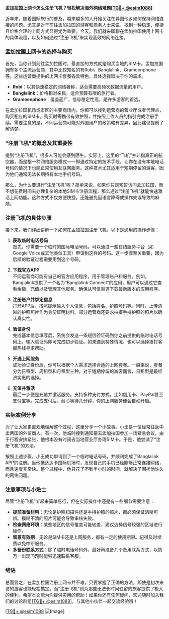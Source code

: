 **孟加拉国上网卡怎么注册飞机？轻松解决海外网络难题[[TG💪+ @esim1088](https://t.me/s/esim1088)]**

近年来，随着国际旅行的普及，越来越多的人开始关注在异国他乡如何保持网络连接的问题。尤其是对于前往孟加拉国的游客和商务人士来说，找到一种稳定、便捷且价格合理的上网方式显得尤为重要。今天，我们就来聊聊在孟加拉国使用上网卡的具体流程，以及如何通过“注册飞机”来实现高效的网络连接。

### 孟加拉国上网卡的选择与购买

首先，当你计划前往孟加拉国时，最直接的方式就是购买当地的SIM卡。孟加拉国拥有多个主流运营商，其中比较知名的有Robi、Banglalink、Grameenphone等。这些运营商提供的上网卡套餐各具特色，具体选择取决于你的需求。

- **Robi**：以其快速稳定的网络著称，适合需要高频次数据流量的用户。
- **Banglalink**：价格相对亲民，适合预算有限的旅行者。
- **Grameenphone**：覆盖面广，信号稳定性高，是许多游客的首选。

在孟加拉国机场或市区的主要商场内，你都可以找到运营商的营业厅或者代理点，购买相应的SIM卡。购买时需携带有效护照，并按照工作人员的指引完成注册手续。需要注意的是，不同运营商可能对外国用户的政策略有差异，因此建议提前了解清楚。

### “注册飞机”的概念及其重要性

提到“注册飞机”，很多人可能会感到陌生。实际上，这里的“飞机”并非指真正的航空器，而是指一种网络服务模式——即通过特定的技术手段，让你在没有本地电话号码的情况下也能正常使用互联网服务。这种技术尤其适用于短期停留的游客，因为他们通常无法长期持有本地手机号码。

那么，为什么要进行“注册飞机”呢？简单来说，如果你只是短暂访问孟加拉国，而不想花费时间去办理复杂的本地SIM卡注册流程，那么通过“注册飞机”就能快速激活上网功能。这种方式不仅方便快捷，还能避免因语言障碍或操作失误导致的麻烦。

### 注册飞机的具体步骤

接下来，我们详细讲解一下如何在孟加拉国注册飞机。以下是通用的操作步骤：

1. **获取临时电话号码**  
   首先，你需要一个临时的国际电话号码。可以通过一些在线服务平台（如Google Voice或其他类似工具）申请到这样的号码。这一步骤至关重要，因为后续的验证过程需要用到这个号码。

2. **下载官方APP**  
   不同运营商可能有自己的官方应用程序，用于管理账户和服务。例如，Banglalink提供了一个名为“Banglalink Connect”的应用，用户可以通过它查看余额、充值以及管理其他服务。确保从可信渠道下载最新版本的应用程序。

3. **注册账户并绑定信息**  
   打开APP后，按照提示输入个人信息，包括姓名、护照号码等。同时，上传清晰的护照照片作为身份证明材料。部分运营商还要求拍摄手持护照的照片以确认真实性。

4. **验证身份**  
   完成基本信息填写后，系统会发送一条短信验证码到你之前提供的临时电话号码上。输入验证码即可完成初步验证。如果遇到特殊情况，也可以选择拨打客服热线寻求帮助。

5. **开通上网服务**  
   成功验证身份后，你可以根据个人需求选择合适的上网套餐。一般来说，套餐分为日租型、周租型和月租型三种。对于短期停留的游客而言，日租型是最经济实惠的选择。

6. **充值并激活**  
   最后一步便是充值并激活服务。支持多种支付方式，比如信用卡、PayPal甚至支付宝等。完成支付后，耐心等待几分钟，你的上网服务便会自动开启。

### 实际案例分享

为了让大家更直观地理解整个过程，这里分享一个小故事。小王是一位经常往返中孟两国的外贸商人。有一次，他临时接到通知要去孟加拉国参加一场紧急会议。由于行程安排紧张，他根本没有时间去当地营业厅办理SIM卡。于是，他尝试了“注册飞机”的方法。

按照上述步骤，小王成功申请到了一个临时电话号码，并顺利完成了Banglalink APP的注册。当他抵达达卡国际机场时，发现自己的手机已经能够正常连接网络，而且速度非常快。整个过程中，他只花了不到半小时的时间，就解决了困扰他许久的网络问题。

### 注意事项与小贴士

尽管“注册飞机”听起来简单易行，但在实际操作中还是有一些细节需要注意：

- **提前准备材料**：无论是护照扫描件还是手持护照的照片，都必须保证清晰可辨。模糊不清的照片可能会导致审核失败。
- **检查网络环境**：某些地区的信号覆盖可能较差，建议选择信号较强的区域进行操作。
- **留意有效期**：无论是SIM卡还是上网服务，都有一定的使用期限。记得及时续费以免中断服务。
- **多备份联系方式**：除了临时电话号码外，最好再准备几个备用联系方式，以防万一出现问题时能够迅速联系客服。

### 结语

总而言之，在孟加拉国注册上网卡并不难，只要掌握了正确的方法，即使是初次来访的游客也能轻松搞定。而“注册飞机”则为那些无法长时间驻留的旅客提供了极大的便利。希望本文能为你提供实用的帮助！如果你还有任何疑问，欢迎随时加入我们的讨论群组[[TG💪+ @esim1088](https://t.me/s/esim1088)]，与其他小伙伴一起交流经验哦！

[[TG💪+ @esim1088](https://t.me/s/esim1088) ![Image](https://i.postimg.cc/4NQfJmqS/Snipaste-2025-05-13-00-14-12.png)]